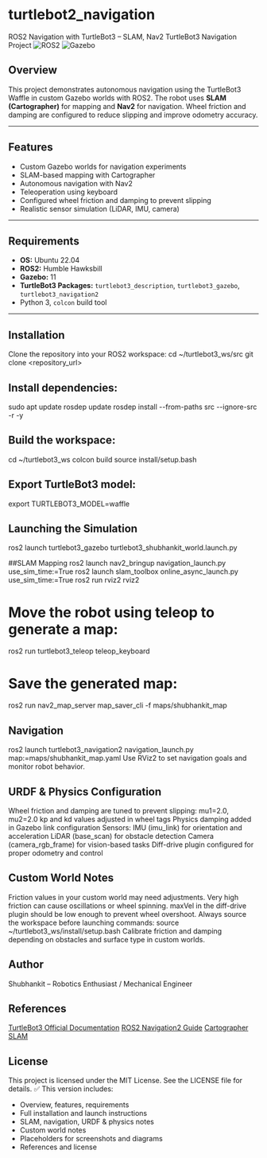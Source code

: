 # turtlebot2_navigation
ROS2 Navigation with TurtleBot3 – SLAM, Nav2
TurtleBot3 Navigation Project
![ROS2](https://img.shields.io/badge/ROS2-Humble-blue) ![Gazebo](https://img.shields.io/badge/Gazebo-11-orange)

## Overview
This project demonstrates autonomous navigation using the TurtleBot3 Waffle in custom Gazebo worlds with ROS2. The robot uses **SLAM (Cartographer)** for mapping and **Nav2** for navigation. Wheel friction and damping are configured to reduce slipping and improve odometry accuracy.

---

## Features
- Custom Gazebo worlds for navigation experiments  
- SLAM-based mapping with Cartographer  
- Autonomous navigation with Nav2  
- Teleoperation using keyboard  
- Configured wheel friction and damping to prevent slipping  
- Realistic sensor simulation (LiDAR, IMU, camera)

---

## Requirements
- **OS:** Ubuntu 22.04  
- **ROS2:** Humble Hawksbill  
- **Gazebo:** 11  
- **TurtleBot3 Packages:** `turtlebot3_description`, `turtlebot3_gazebo`, `turtlebot3_navigation2`  
- Python 3, `colcon` build tool  

---

## Installation
Clone the repository into your ROS2 workspace:
cd ~/turtlebot3_ws/src
git clone <repository_url>

## Install dependencies:
sudo apt update
rosdep update
rosdep install --from-paths src --ignore-src -r -y

## Build the workspace:
cd ~/turtlebot3_ws
colcon build
source install/setup.bash

## Export TurtleBot3 model:
export TURTLEBOT3_MODEL=waffle

## Launching the Simulation
ros2 launch turtlebot3_gazebo turtlebot3_shubhankit_world.launch.py

##SLAM Mapping
ros2 launch nav2_bringup navigation_launch.py use_sim_time:=True
ros2 launch slam_toolbox online_async_launch.py use_sim_time:=True
ros2 run rviz2 rviz2
# Move the robot using teleop to generate a map:
ros2 run turtlebot3_teleop teleop_keyboard
# Save the generated map:
ros2 run nav2_map_server map_saver_cli -f maps/shubhankit_map

## Navigation
ros2 launch turtlebot3_navigation2 navigation_launch.py map:=maps/shubhankit_map.yaml
Use RViz2 to set navigation goals and monitor robot behavior.

## URDF & Physics Configuration
Wheel friction and damping are tuned to prevent slipping:
mu1=2.0, mu2=2.0
kp and kd values adjusted in <gazebo> wheel tags
Physics damping added in Gazebo link configuration
Sensors:
IMU (imu_link) for orientation and acceleration
LiDAR (base_scan) for obstacle detection
Camera (camera_rgb_frame) for vision-based tasks
Diff-drive plugin configured for proper odometry and control

## Custom World Notes
Friction values in your custom world may need adjustments. Very high friction can cause oscillations or wheel spinning.
maxVel in the diff-drive plugin should be low enough to prevent wheel overshoot.
Always source the workspace before launching commands:
source ~/turtlebot3_ws/install/setup.bash
Calibrate friction and damping depending on obstacles and surface type in custom worlds.

## Author
Shubhankit – Robotics Enthusiast / Mechanical Engineer

## References
[TurtleBot3 Official Documentation]([https://example.com](https://emanual.robotis.com/docs/en/platform/turtlebot3/overview/))
[ROS2 Navigation2 Guide](https://docs.nav2.org/)
[Cartographer SLAM](http://google-cartographer.readthedocs.io/en/latest/)


## License
This project is licensed under the MIT License. See the LICENSE file for details.
✅ This version includes:  
- Overview, features, requirements  
- Full installation and launch instructions  
- SLAM, navigation, URDF & physics notes  
- Custom world notes  
- Placeholders for screenshots and diagrams  
- References and license  



